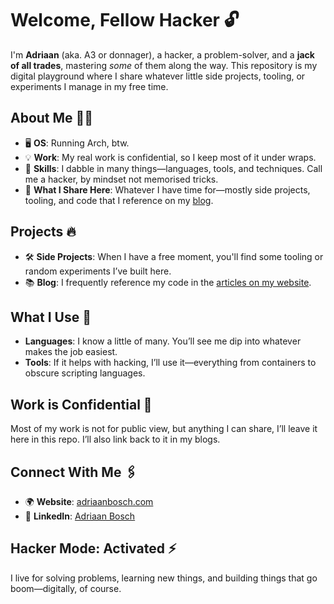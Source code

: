 # Welcome, Fellow Hacker 🔓

I'm **Adriaan** (aka. A3 or donnager), a hacker, a problem-solver, and a **jack of all trades**, mastering *some* of them along the way. This repository is my digital playground where I share whatever little side projects, tooling, or experiments I manage in my free time.

## About Me 🕵️‍♂️
- 🖥️ **OS**: Running Arch, btw.
- 💡 **Work**: My real work is confidential, so I keep most of it under wraps.
- 🔧 **Skills**: I dabble in many things—languages, tools, and techniques. Call me a hacker, by mindset not memorised tricks.
- 💼 **What I Share Here**: Whatever I have time for—mostly side projects, tooling, and code that I reference on my [blog](https://adriaanbosch.com).
  
## Projects 🔥
- 🛠️ **Side Projects**: When I have a free moment, you'll find some tooling or random experiments I’ve built here.
- 📚 **Blog**: I frequently reference my code in the [articles on my website](https://adriaanbosch.com).

## What I Use 🔌
- **Languages**: I know a little of many. You’ll see me dip into whatever makes the job easiest.
- **Tools**: If it helps with hacking, I’ll use it—everything from containers to obscure scripting languages.

## Work is Confidential 🔐
Most of my work is not for public view, but anything I can share, I’ll leave it here in this repo. I’ll also link back to it in my blogs.

## Connect With Me 🖇️
- 🌍 **Website**: [adriaanbosch.com](https://adriaanbosch.com)
- 🔗 **LinkedIn**: [Adriaan Bosch](https://www.linkedin.com/in/adriaan-bosch-80175b236/)

## Hacker Mode: Activated ⚡
I live for solving problems, learning new things, and building things that go boom—digitally, of course.
